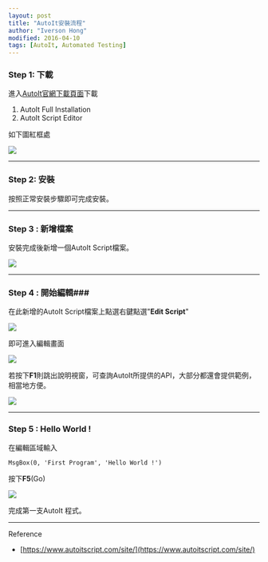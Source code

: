 ```yaml
---
layout: post
title: "AutoIt安裝流程"
author: "Iverson Hong"
modified: 2016-04-10
tags: [AutoIt, Automated Testing]
---
```


### Step 1: 下載 ###

進入[AutoIt官網下載頁面](https://www.autoitscript.com/site/autoit/downloads/)下載

1. AutoIt Full Installation
2. AutoIt Script Editor

如下圖紅框處

![](http://i.imgur.com/FD5mXD1.png)

----------

### Step 2: 安裝 ###

按照正常安裝步驟即可完成安裝。

----------

### Step 3 : 新增檔案 ###

安裝完成後新增一個AutoIt Script檔案。

![](http://i.imgur.com/HkPe3XH.png)

----------

### Step 4 : 開始編輯###

在此新增的AutoIt Script檔案上點選右鍵點選"**Edit Script**"

![](http://i.imgur.com/IFEukrs.png)


即可進入編輯畫面

![](http://i.imgur.com/mQEtpBu.png)


若按下**F1**則跳出說明視窗，可查詢AutoIt所提供的API，大部分都還會提供範例，相當地方便。


![](http://i.imgur.com/jNGRSEV.png)

----------

### Step 5 : Hello World ! ###

在編輯區域輸入

    MsgBox(0, 'First Program', 'Hello World !')
    
按下**F5**(Go)

![](http://i.imgur.com/TW1XnjW.png)

完成第一支AutoIt 程式。

----------

Reference

 - [https://www.autoitscript.com/site/](https://www.autoitscript.com/site/)